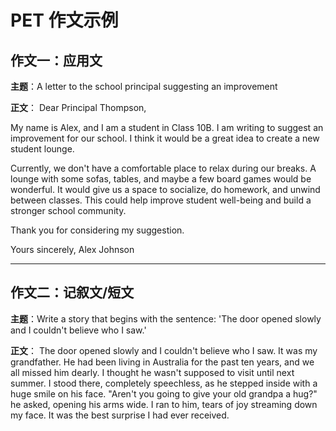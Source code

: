 # PET 作文示例

## 作文一：应用文

**主题**：A letter to the school principal suggesting an improvement

**正文**：
Dear Principal Thompson,

My name is Alex, and I am a student in Class 10B. I am writing to suggest an improvement for our school. I think it would be a great idea to create a new student lounge.

Currently, we don't have a comfortable place to relax during our breaks. A lounge with some sofas, tables, and maybe a few board games would be wonderful. It would give us a space to socialize, do homework, and unwind between classes. This could help improve student well-being and build a stronger school community.

Thank you for considering my suggestion.

Yours sincerely,
Alex Johnson

---

## 作文二：记叙文/短文

**主题**：Write a story that begins with the sentence: 'The door opened slowly and I couldn't believe who I saw.'

**正文**：
The door opened slowly and I couldn't believe who I saw. It was my grandfather. He had been living in Australia for the past ten years, and we all missed him dearly. I thought he wasn't supposed to visit until next summer. I stood there, completely speechless, as he stepped inside with a huge smile on his face. "Aren't you going to give your old grandpa a hug?" he asked, opening his arms wide. I ran to him, tears of joy streaming down my face. It was the best surprise I had ever received.
